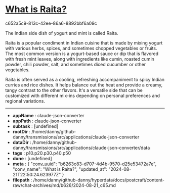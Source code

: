 # [What is Raita?](https://claude.ai/chat/b6263c83-d707-4d4b-9570-d25e53472a7e)

c652a5c9-813c-42ee-86a6-8892bbf6a09c

 The Indian side dish of yogurt and mint is called Raita.

Raita is a popular condiment in Indian cuisine that is made by mixing yogurt with various herbs, spices, and sometimes chopped vegetables or fruits. The most common version is a yogurt-based sauce or dip that is flavored with fresh mint leaves, along with ingredients like cumin, roasted cumin powder, chili powder, salt, and sometimes diced cucumber or other vegetables.

Raita is often served as a cooling, refreshing accompaniment to spicy Indian curries and rice dishes. It helps balance out the heat and provide a creamy, tangy contrast to the other flavors. It's a versatile side that can be customized with different mix-ins depending on personal preferences and regional variations.

---

* **appName** : claude-json-converter
* **appPath** : claude-json-converter
* **subtask** : [undefined]
* **rootDir** : /home/danny/github-danny/transmissions/src/applications/claude-json-converter
* **dataDir** : /home/danny/github-danny/transmissions/src/applications/claude-json-converter/data
* **tags** : p10.p20.p30.p40.p50
* **done** : [undefined]
* **meta** : {
  "conv_uuid": "b6263c83-d707-4d4b-9570-d25e53472a7e",
  "conv_name": "What is Raita?",
  "updated_at": "2024-08-21T22:50:24.623977Z"
}
* **filepath** : /home/danny/github-danny/hyperdata/docs/postcraft/content-raw/chat-archives/md/b626/2024-08-21_c65.md